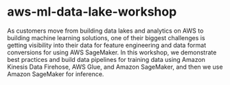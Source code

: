 # aws-ml-data-lake-workshop
As customers move from building data lakes and analytics on AWS to building machine learning solutions, one of their biggest challenges is getting visibility into their data for feature engineering and data format conversions for using AWS SageMaker. In this workshop, we demonstrate best practices and build data pipelines for training data using Amazon Kinesis Data Firehose, AWS Glue, and Amazon SageMaker, and then we use Amazon SageMaker for inference.
